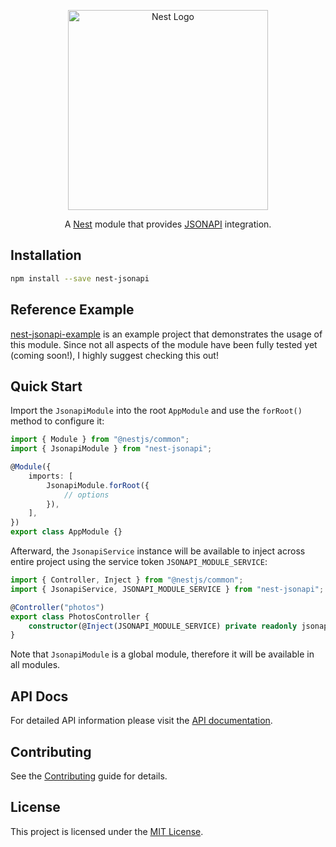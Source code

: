 <p align="center">
  <a href="http://nestjs.com"><img src="https://nestjs.com/img/logo_text.svg" alt="Nest Logo" width="320" /></a>
</p>

<p align="center">
  A <a href="https://github.com/nestjs/nest">Nest</a> module that provides <a href="https://jsonapi.org/">JSONAPI</a> integration.
</p>

## Installation

```bash
npm install --save nest-jsonapi
```

## Reference Example

[nest-jsonapi-example](https://github.com/tzellman/nest-jsonapi-example) is an example project that demonstrates the usage of this module. Since not all aspects of the module have been fully tested yet (coming soon!), I highly suggest checking this out!

## Quick Start

Import the `JsonapiModule` into the root `AppModule` and use the `forRoot()` method to configure it:

```typescript
import { Module } from "@nestjs/common";
import { JsonapiModule } from "nest-jsonapi";

@Module({
    imports: [
        JsonapiModule.forRoot({
            // options
        }),
    ],
})
export class AppModule {}
```

Afterward, the `JsonapiService` instance will be available to inject across entire project using the service token `JSONAPI_MODULE_SERVICE`:

```typescript
import { Controller, Inject } from "@nestjs/common";
import { JsonapiService, JSONAPI_MODULE_SERVICE } from "nest-jsonapi";

@Controller("photos")
export class PhotosController {
    constructor(@Inject(JSONAPI_MODULE_SERVICE) private readonly jsonapiService: JsonapiService) {}
}
```

Note that `JsonapiModule` is a global module, therefore it will be available in all modules.

## API Docs

For detailed API information please visit the [API documentation](https://tzellman.github.io/nest-jsonapi/index.html).

## Contributing

See the [Contributing](CONTRIBUTING.md) guide for details.

## License

This project is licensed under the [MIT License](LICENSE.md).

